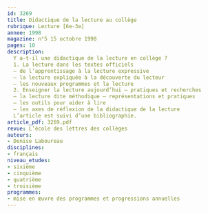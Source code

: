 ```yaml
---
id: 3269
title: Didactique de la lecture au collège
rubrique: Lecture [6e-3e]
annee: 1998
magazine: n°5 15 octobre 1998
pages: 10
description: 
  Y a-t-il une didactique de la lecture en collège ?
  1. La lecture dans les textes officiels
  – de l’apprentissage à la lecture expressive
  – la lecture expliquée à la découverte du lecteur
  – les nouveaux programmes et la lecture
  2. Enseigner la lecture aujourd’hui – pratiques et recherches
  – la lecture dite méthodique – représentations et pratiques
  – les outils pour aider à lire
  – les axes de réflexion de la didactique de la lecture
  L’article est suivi d’une bibliographie.
article_pdf: 3269.pdf
revue: L’école des lettres des collèges
auteurs:
- Denise Laboureau
disciplines:
- français
niveau_etudes:
- sixième
- cinquième
- quatrième
- troisième
programmes:
- mise en œuvre des programmes et progressions annuelles
---
```


